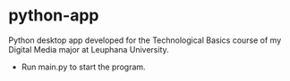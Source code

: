 # python-app
Python desktop app developed for the Technological Basics course of my Digital Media major at Leuphana University.  
* Run main.py to start the program.
